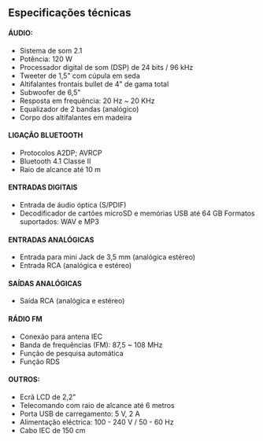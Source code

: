 ## Especificações técnicas

#### ÁUDIO:
- Sistema de som 2.1
- Potência: 120 W 
- Processador digital de som (DSP) de 24 bits / 96 kHz
- Tweeter de 1,5" com cúpula em seda
- Altifalantes frontais bullet de 4" de gama total
- Subwoofer de 6,5"
- Resposta em frequência: 20 Hz ~ 20 KHz
- Equalizador de 2 bandas (analógico)
- Corpo dos altifalantes em madeira

#### LIGAÇÃO BLUETOOTH
- Protocolos A2DP; AVRCP
- Bluetooth 4.1 Classe II 
- Raio de alcance até 10 m

#### ENTRADAS DIGITAIS
- Entrada de áudio óptica (S/PDIF)
- Decodificador de cartões microSD e memórias USB até 64 GB Formatos suportados: WAV e MP3

#### ENTRADAS ANALÓGICAS
- Entrada para mini Jack de 3,5 mm (analógica estéreo)
- Entrada RCA (analógica e estéreo) 

#### SAÍDAS ANALÓGICAS
- Saída RCA (analógica e estéreo)

#### RÁDIO FM
- Conexão para antena IEC
- Banda de frequências (FM): 87,5 ~ 108 MHz
- Função de pesquisa automática
- Função RDS

#### OUTROS:
- Ecrã LCD de 2,2"
- Telecomando com raio de alcance até 6 metros
- Porta USB de carregamento: 5 V, 2 A
- Alimentação eléctrica: 100 - 240 V / 50 - 60 Hz
- Cabo IEC de 150 cm
